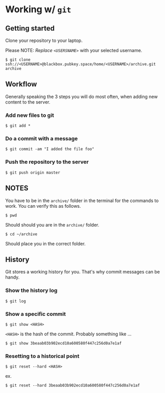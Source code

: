 # Working w/ `git`

## Getting started

Clone your repository to your laptop.

Please NOTE: *Replace `<USERSNAME>`* with your selected username.

    $ git clone ssh://<USERNAME>@blackbox.pubkey.space/home/<USERNAME>/archive.git archive

## Workflow

Generally speaking the 3 steps you will do most often, when adding new content to the server.

### Add new files to git

    $ git add *

### Do a commit with a message

    $ git commit -am "I added the file foo"

### Push the repository to the server

    $ git push origin master

## NOTES

You have to be in the `archive/` folder in the terminal for the commands to work.  You can verify this as follows.

    $ pwd

Should should you are in the `archive/` folder.

    $ cd ~/archive

Should place you in the correct folder.

## History

Git stores a working history for you.  That's why commit messages can be handy.

### Show the history log

    $ git log

### Show a specific commit

    $ git show <HASH>

`<HASH>` is the hash of the commit.  Probably something like ...

    $ git show 3beaab03b902ecd10a600580f447c256d0a7e1af

### Resetting to a historical point

    $ git reset --hard <HASH>

ex.

    $ git reset --hard 3beaab03b902ecd10a600580f447c256d0a7e1af

